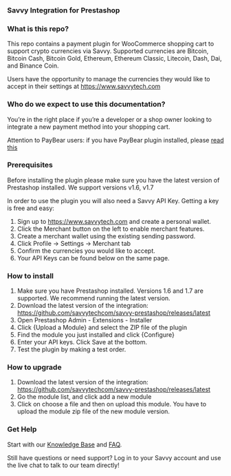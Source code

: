 
<h3>Savvy Integration for Prestashop</h3>

<h3>What is this repo?</h3>
This repo contains a payment plugin for WooCommerce shopping cart to support crypto currencies via Savvy. Supported currencies are Bitcoin, Bitcoin Cash, Bitcoin Gold, Ethereum, Ethereum Classic, Litecoin, Dash, Dai, and Binance Coin.

Users have the opportunity to manage the currencies they would like to accept in their settings at https://www.savvytech.com

<h3>Who do we expect to use this documentation?</h3>
You’re in the right place if you’re a developer or a shop owner looking to integrate a new payment method into your shopping cart.

Attention to PayBear users: if you have PayBear plugin installed, please [read this](https://github.com/savvytechcom/savvy-samples/wiki/Upgrading-from-V2-to-V3)

<h3>Prerequisites</h3>
Before installing the plugin please make sure you have the latest version of Prestashop installed. We support versions v1.6, v1.7

In order to use the plugin you will also need a Savvy API Key. Getting a key is free and easy:

 1. Sign up to https://www.savvytech.com and create a personal wallet.
 2. Click the Merchant button on the left to enable merchant features.
 3. Create a merchant wallet using the existing sending password.
 4. Click Profile -> Settings -> Merchant tab
 5. Confirm the currencies you would like to accept.
 6. Your API Keys can be found below on the same page.
 
<h3>How to install</h3>

1. Make sure you have Prestashop installed. Versions 1.6 and 1.7 are supported. We recommend running the latest version.
2. Download the latest version of the integration: https://github.com/savvytechcom/savvy-prestashop/releases/latest
3. Open Prestashop Admin - Extensions - Installer
4. Click {Upload a Module} and select the ZIP file of the plugin
5. Find the module you just installed and click {Configure}
6. Enter your API keys. Click Save at the bottom.
7. Test the plugin by making a test order.


<h3>How to upgrade</h3>

1. Download the latest version of the integration: https://github.com/savvytechcom/savvy-prestashop/releases/latest
2. Go the module list, and click add a new module
3. Click on choose a file and then on upload this module. You have to upload the module zip file of the new module version.

<h3>Get Help</h3>
Start with our <a href="https://help.savvytech.com">Knowledge Base</a> and <a href="https://help.savvytech.com/frequently-asked-questions">FAQ</a>.

Still have questions or need support? Log in to your Savvy account and use the live chat to talk to our team directly!
